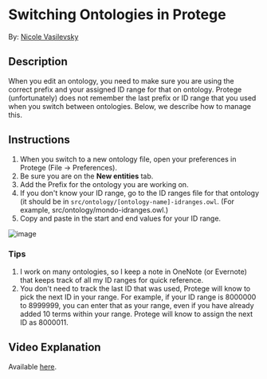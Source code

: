 # Switching Ontologies in Protege
By: [Nicole Vasilevsky](https://orcid.org/0000-0001-5208-3432)

## Description
When you edit an ontology, you need to make sure you are using the correct prefix and your assigned ID range for that on ontology. Protege (unfortunately) does
not remember the last prefix or ID range that you used when you switch between ontologies. Below, we describe how to manage this.

## Instructions
1. When you switch to a new ontology file, open your preferences in Protege (File -> Preferences).
2. Be sure you are on the **New entities** tab.
3. Add the Prefix for the ontology you are working on.
4. If you don't know your ID range, go to the ID ranges file for that ontology (it should be in `src/ontology/[ontology-name]-idranges.owl`. (For example, src/ontology/mondo-idranges.owl.)
5. Copy and paste in the start and end values for your ID range.

![image](https://user-images.githubusercontent.com/6722114/135540561-c16cd127-a9d7-4192-88b0-f323bf0c918f.png)


### Tips
1. I work on many ontologies, so I keep a note in OneNote (or Evernote) that keeps track of all my ID ranges for quick reference.
2. You don't need to track the last ID that was used, Protege will know to pick the next ID in your range. For example, if your ID range is 8000000 to 8999999, you can enter that as your range, even if you have already added 10 terms within your range. Protege will know to assign the next ID as 8000011.

## Video Explanation

Available [here](https://drive.google.com/file/d/1Qigeo32P_mfGOn4Y1Gyh3vAwPDUeLpR5/view?usp=sharing).
